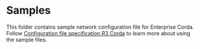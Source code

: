 [//]: # (##############################################################################################)
[//]: # (Copyright Accenture. All Rights Reserved.)
[//]: # (SPDX-License-Identifier: Apache-2.0)
[//]: # (##############################################################################################)

# Samples

This folder contains sample network configuration file for Enterprise Corda.
Follow [Configuration file specification R3 Corda](../../../../docs/source/operations/corda_networkyaml.md) to learn more about using the sample files.
